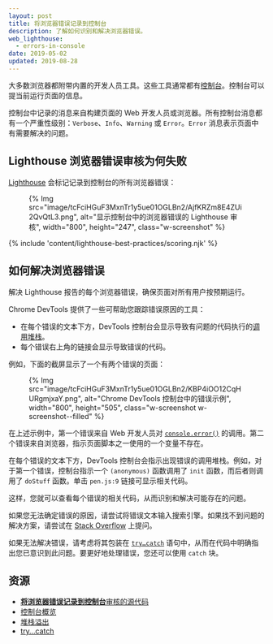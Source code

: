 ```yaml
---
layout: post
title: 将浏览器错误记录到控制台
description: 了解如何识别和解决浏览器错误。
web_lighthouse:
  - errors-in-console
date: 2019-05-02
updated: 2019-08-28
---
```


大多数浏览器都附带内置的开发人员工具。这些工具通常都有[控制台](https://developers.google.com/web/tools/chrome-devtools/console/)。控制台可以提当前运行页面的信息。

控制台中记录的消息来自构建页面的 Web 开发人员或浏览器。所有控制台消息都有一个严重性级别：`Verbose`、`Info`、`Warning` 或 `Error`。`Error` 消息表示页面中有需要解决的问题。

## Lighthouse 浏览器错误审核为何失败

[Lighthouse](https://developers.google.com/web/tools/lighthouse/) 会标记记录到控制台的所有浏览器错误：

<figure class="w-figure">{% Img src="image/tcFciHGuF3MxnTr1y5ue01OGLBn2/AjfKRZm8E4ZUi2QvQtL3.png", alt="显示控制台中的浏览器错误的 Lighthouse 审核", width="800", height="247", class="w-screenshot" %}</figure>

{% include 'content/lighthouse-best-practices/scoring.njk' %}

## 如何解决浏览器错误

解决 Lighthouse 报告的每个浏览器错误，确保页面对所有用户按预期运行。

Chrome DevTools 提供了一些可帮助您跟踪错误原因的工具：

- 在每个错误的文本下方，DevTools 控制台会显示导致有问题的代码执行的[调用堆栈](https://developer.mozilla.org/docs/Glossary/Call_stack)。
- 每个错误右上角的链接会显示导致错误的代码。

例如，下面的截屏显示了一个有两个错误的页面：

<figure class="w-figure">{% Img src="image/tcFciHGuF3MxnTr1y5ue01OGLBn2/KBP4iOO12CqHURgmjxaY.png", alt="Chrome DevTools 控制台中的错误示例", width="800", height="505", class="w-screenshot w-screenshot--filled" %}</figure>

在上述示例中，第一个错误来自 Web 开发人员对 [`console.error()`](https://developer.chrome.com/docs/devtools/console/api/#error) 的调用。第二个错误来自浏览器，指示页面脚本之一使用的一个变量不存在。

在每个错误的文本下方，DevTools 控制台会指示出现错误的调用堆栈。例如，对于第一个错误，控制台指示一个 `(anonymous)` 函数调用了 `init` 函数，而后者则调用了 `doStuff` 函数。单击 `pen.js:9` 链接可显示相关代码。

这样，您就可以查看每个错误的相关代码，从而识别和解决可能存在的问题。

如果您无法确定错误的原因，请尝试将错误文本输入搜索引擎。如果找不到问题的解决方案，请尝试在 [Stack Overflow](https://stackoverflow.com) 上提问。

如果无法解决错误，请考虑将其包装在 [`try…catch`](https://developer.mozilla.org/docs/Web/JavaScript/Reference/Statements/try...catch) 语句中，从而在代码中明确指出您已意识到此问题。要更好地处理错误，您还可以使用 `catch` 块。

## 资源

- [**将浏览器错误记录到控制台**审核的源代码](https://github.com/GoogleChrome/lighthouse/blob/master/lighthouse-core/audits/errors-in-console.js)
- [控制台概览](https://developers.google.com/web/tools/chrome-devtools/console/)
- [堆栈溢出](https://stackoverflow.com/)
- [try…catch](https://developer.mozilla.org/docs/Web/JavaScript/Reference/Statements/try...catch)
